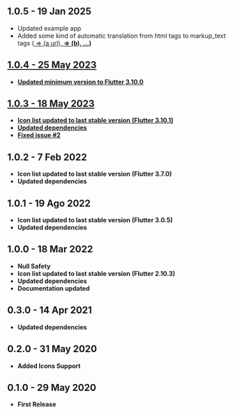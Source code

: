 ## 1.0.5 - 19 Jan 2025

* Updated example app
* Added some kind of automatic translation from html tags to markup_text tags (<a href="url"> => (a url), <b> => (b), ...)

## 1.0.4 - 25 May 2023

* Updated minimum version to Flutter 3.10.0

## 1.0.3 - 18 May 2023

* Icon list updated to last stable version (Flutter 3.10.1)
* Updated dependencies
* Fixed issue [#2](https://github.com/poqueque/markup_text/issues/2)

## 1.0.2 - 7 Feb 2022

* Icon list updated to last stable version (Flutter 3.7.0)
* Updated dependencies

## 1.0.1 - 19 Ago 2022

* Icon list updated to last stable version (Flutter 3.0.5)
* Updated dependencies

## 1.0.0 - 18 Mar 2022

* Null Safety
* Icon list updated to last stable version (Flutter 2.10.3)
* Updated dependencies
* Documentation updated

## 0.3.0 - 14 Apr 2021

* Updated dependencies

## 0.2.0 - 31 May 2020

* Added Icons Support

## 0.1.0 - 29 May 2020

* First Release